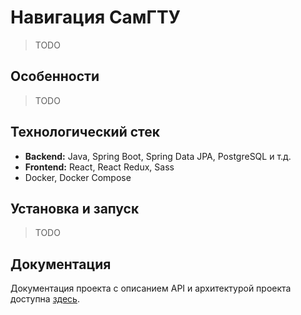 # Навигация СамГТУ
> TODO

## Особенности
> TODO

## Технологический стек
- __Backend:__ Java, Spring Boot, Spring Data JPA, PostgreSQL и т.д.
- __Frontend:__ React, React Redux, Sass
- Docker, Docker Compose

## Установка и запуск
> TODO

## Документация
Документация проекта с описанием API и архитектурой проекта доступна [здесь](DOCS.md).
